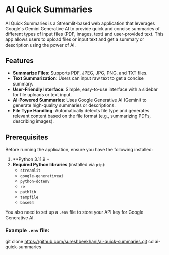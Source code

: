 # AI Quick Summaries

AI Quick Summaries is a Streamlit-based web application that leverages Google's Gemini Generative AI to provide quick and concise summaries of different types of input files (PDF, images, text) and user-provided text. This app allows users to upload files or input text and get a summary or description using the power of AI.

## Features

- **Summarize Files**: Supports PDF, JPEG, JPG, PNG, and TXT files.
- **Text Summarization**: Users can input raw text to get a concise summary.
- **User-Friendly Interface**: Simple, easy-to-use interface with a sidebar for file uploads or text input.
- **AI-Powered Summaries**: Uses Google Generative AI (Gemini) to generate high-quality summaries or descriptions.
- **File Type Handling**: Automatically detects file type and generates relevant content based on the file format (e.g., summarizing PDFs, describing images).

## Prerequisites

Before running the application, ensure you have the following installed:

1. **Python 3.11.9 +
2. **Required Python libraries** (installed via `pip`):
   - `streamlit`
   - `google-generativeai`
   - `python-dotenv`
   - `re`
   - `pathlib`
   - `tempfile`
   - `base64`

You also need to set up a `.env` file to store your API key for Google Generative AI.

### Example `.env` file:


git clone https://github.com/sureshbeekhani/ai-quick-summaries.git
cd ai-quick-summaries

